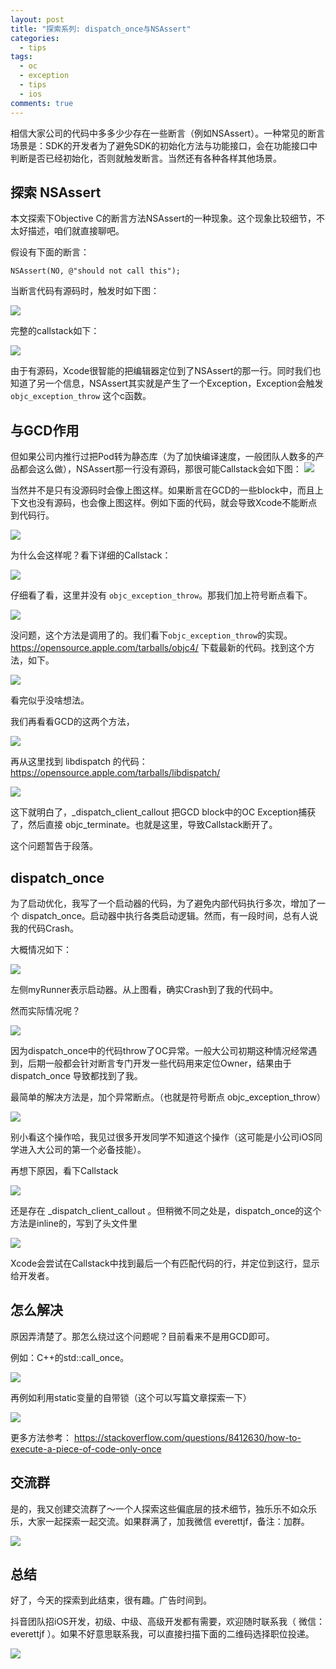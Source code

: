```yaml
---
layout: post
title: "探索系列: dispatch_once与NSAssert"
categories:
  - tips
tags:
  - oc
  - exception
  - tips
  - ios
comments: true
---
```


相信大家公司的代码中多多少少存在一些断言（例如NSAssert）。一种常见的断言场景是：SDK的开发者为了避免SDK的初始化方法与功能接口，会在功能接口中判断是否已经初始化，否则就触发断言。当然还有各种各样其他场景。

<!-- more -->

## 探索 NSAssert

本文探索下Objective C的断言方法NSAssert的一种现象。这个现象比较细节，不太好描述，咱们就直接聊吧。

假设有下面的断言：

```
NSAssert(NO, @"should not call this");
```

当断言代码有源码时，触发时如下图：

![](/media/15817696181069.jpg)

完整的callstack如下：

![](/media/15817696740923.jpg)

由于有源码，Xcode很智能的把编辑器定位到了NSAssert的那一行。同时我们也知道了另一个信息，NSAssert其实就是产生了一个Exception，Exception会触发 `objc_exception_throw` 这个c函数。


## 与GCD作用

但如果公司内推行过把Pod转为静态库（为了加快编译速度，一般团队人数多的产品都会这么做），NSAssert那一行没有源码，那很可能Callstack会如下图：
![](/media/15817699224837.jpg)


当然并不是只有没源码时会像上图这样。如果断言在GCD的一些block中，而且上下文也没有源码，也会像上图这样。例如下面的代码，就会导致Xcode不能断点到代码行。

![](/media/15817701224885.jpg)


为什么会这样呢？看下详细的Callstack：

![](/media/15817701588263.jpg)

仔细看了看，这里并没有 `objc_exception_throw`。那我们加上符号断点看下。

![](/media/15817706969228.jpg)


没问题，这个方法是调用了的。我们看下`objc_exception_throw`的实现。
https://opensource.apple.com/tarballs/objc4/ 
下载最新的代码。找到这个方法，如下。

![](/media/15817716916654.jpg)

看完似乎没啥想法。

我们再看看GCD的这两个方法，

![](/media/15817718460206.jpg)


再从这里找到 libdispatch 的代码：
https://opensource.apple.com/tarballs/libdispatch/

![](/media/15817719822396.jpg)


这下就明白了，_dispatch_client_callout 把GCD block中的OC Exception捕获了，然后直接 objc_terminate。也就是这里，导致Callstack断开了。

这个问题暂告于段落。

## dispatch_once

为了启动优化，我写了一个启动器的代码，为了避免内部代码执行多次，增加了一个 dispatch_once。启动器中执行各类启动逻辑。然而，有一段时间，总有人说我的代码Crash。

大概情况如下：

![](/media/15817723562511.jpg)

左侧myRunner表示启动器。从上图看，确实Crash到了我的代码中。

然而实际情况呢？

![](/media/15817724251639.jpg)

因为dispatch_once中的代码throw了OC异常。一般大公司初期这种情况经常遇到，后期一般都会针对断言专门开发一些代码用来定位Owner，结果由于 dispatch_once 导致都找到了我。

最简单的解决方法是，加个异常断点。（也就是符号断点 objc_exception_throw）

![](/media/15817726052193.jpg)

别小看这个操作哈，我见过很多开发同学不知道这个操作（这可能是小公司iOS同学进入大公司的第一个必备技能）。

再想下原因，看下Callstack

![](/media/15817728005548.jpg)

还是存在 _dispatch_client_callout 。但稍微不同之处是，dispatch_once的这个方法是inline的，写到了头文件里

![](/media/15817728648084.jpg)

Xcode会尝试在Callstack中找到最后一个有匹配代码的行，并定位到这行，显示给开发者。

## 怎么解决 

原因弄清楚了。那怎么绕过这个问题呢？目前看来不是用GCD即可。

例如：C++的std::call_once。

![](/media/15817731685041.jpg)

再例如利用static变量的自带锁（这个可以写篇文章探索一下）

![](/media/15817731588446.jpg)

更多方法参考：
https://stackoverflow.com/questions/8412630/how-to-execute-a-piece-of-code-only-once


## 交流群

是的，我又创建交流群了～一个人探索这些偏底层的技术细节，独乐乐不如众乐乐，大家一起探索一起交流。如果群满了，加我微信 everettjf，备注：加群。

![](/media/15817739945151.jpg)




## 总结

好了，今天的探索到此结束，很有趣。广告时间到。

抖音团队招iOS开发，初级、中级、高级开发都有需要，欢迎随时联系我（ 微信：everettjf ）。如果不好意思联系我，可以直接扫描下面的二维码选择职位投递。

![](/media/15814340338261.jpg)





